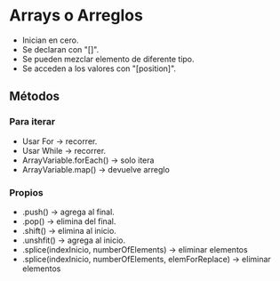 # Arrays o Arreglos

- Inician en cero.
- Se declaran con "[]".
- Se pueden mezclar elemento de diferente tipo.
- Se acceden a los valores con "[position]".

## Métodos

### Para iterar

- Usar For -> recorrer.
- Usar While -> recorrer.
- ArrayVariable.forEach() -> solo itera
- ArrayVariable.map() -> devuelve arreglo

### Propios

- .push() -> agrega al final.
- .pop() -> elimina del final.
- .shift() -> elimina al inicio.
- .unshfit() -> agrega al inicio.
- .splice(indexInicio, numberOfElements) -> eliminar elementos
- .splice(indexInicio, numberOfElements, elemForReplace) -> eliminar elementos
